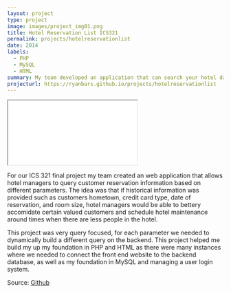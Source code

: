 ```yaml
---
layout: project
type: project
image: images/project_img01.png
title: Hotel Reservation List ICS321
permalink: projects/hotelreservationlist
date: 2014
labels:
  - PHP
  - MySQL
  - HTML
summary: My team developed an application that can search your hotel database for customer reservation history. 
projecturl: https://ryanbars.github.io/projects/hotelreservationlist
---
```


<div class="ui medium rounded images">
	<iframe class="ui medium" src="../images/ics321screen.mp4"></iframe>
</div>

For our ICS 321 final project my team created an web application that allows hotel managers to query customer reservation information based on different parameters. The idea was that if historical information was provided such as customers hometown, credit card type, date of reservation, and room size, hotel managers would be able to bettery accomidate certain valued customers and schedule hotel maintenance around times when there are less people in the hotel. 

This project was very query focused, for each parameter we needed to dynamically build a different query on the backend. This project helped me build my up my foundation in PHP and HTML as there were many instances where we needed to connect the front end website to the backend database, as well as my foundation in MySQL and managing a user login system. 

Source: [Github](http://ryanbars.github.io/ICS321_Project)



